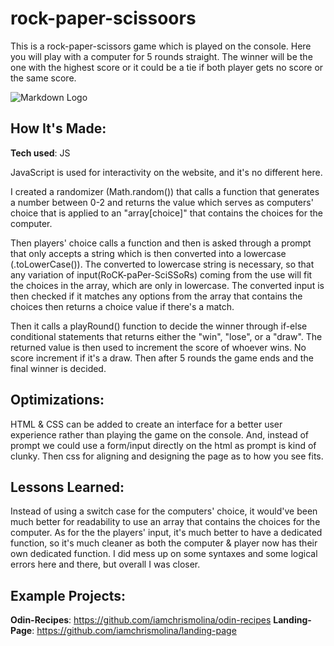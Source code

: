 # rock-paper-scissoors

This is a rock-paper-scissors game which is played on the console. Here you will play with a computer for 5 rounds straight. The winner will be the one with the highest score or it could be a tie if both player gets no score or the same score.

![Markdown Logo](https://media-cldnry.s-nbcnews.com/image/upload/t_fit-560w,f_auto,q_auto:best/newscms/2016_11/1016196/rock-paper-scissors-today-tease-160317.jpg)

## How It's Made:

**Tech used**: JS

JavaScript is used for interactivity on the website, and it's no different here.

I created a randomizer (Math.random()) that calls a function that generates a number between 0-2 and returns the value which serves as computers' choice that is applied to an "array[choice]" that contains the choices for the computer.

Then players' choice calls a function and then is asked through a prompt that only accepts a string which is then converted into a lowercase (.toLowerCase()). The converted to lowercase string is necessary, so that any variation of input(RoCK-paPer-SciSSoRs) coming from the use will fit the choices in the array, which are only in lowercase. The converted input is then checked if it matches any options from the array that contains the choices then returns a choice value if there's a match.

Then it calls a playRound() function to decide the winner through if-else conditional statements that returns either the "win", "lose", or a "draw". The returned value is then used to increment the score of whoever wins. No score increment if it's a draw. Then after 5 rounds the game ends and the final winner is decided.

## Optimizations:

HTML & CSS can be added to create an interface for a better user experience rather than playing the game on the console. And, instead of prompt we could use a form/input directly on the html as prompt is kind of clunky. Then css for aligning and designing the page as to how you see fits.

## Lessons Learned:

Instead of using a switch case for the computers' choice, it would've been much better for readability to use an array that contains the choices for the computer.
As for the the players' input, it's much better to have a dedicated function, so it's much cleaner as both the computer & player now has their own dedicated function. I did mess up on some syntaxes and some logical errors here and there, but overall I was closer.

## Example Projects:

**Odin-Recipes**: https://github.com/iamchrismolina/odin-recipes
**Landing-Page**: https://github.com/iamchrismolina/landing-page
